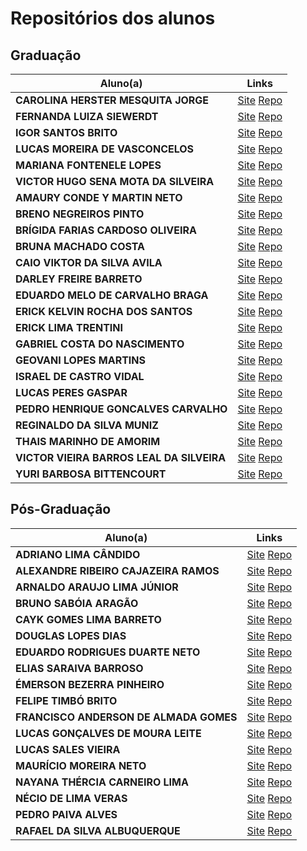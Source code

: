 # Repositórios dos alunos

## Graduação 

<table width="100%">
  <thead>
    <tr>
      <th>Aluno(a)</th>
      <th>Links</th>
    </tr>
  </thead>
  <tbody>
    <tr>
      <td><b>CAROLINA HERSTER MESQUITA JORGE</b></td>
      <td><a href="https://carolhmj.github.io/datavis-course">Site</a> <a href="https://github.com/carolhmj/datavis-course">Repo</a></td>
    </tr>
    <tr>
      <td><b>FERNANDA LUIZA SIEWERDT</b></td>
      <td><a href="https://siewerdt.github.io/datavis-course/">Site</a> <a href="https://github.com/siewerdt/datavis-course">Repo</a></td>
    </tr>
    <tr>
      <td><b>IGOR SANTOS BRITO</b></td>
      <td><a href="https://igorsbrito.github.io/datavis-course/">Site</a> <a href="https://github.com/igorsbrito/datavis-course">Repo</a></td>
    </tr>
    <tr>
      <td><b>LUCAS MOREIRA DE VASCONCELOS</b></td>
      <td><a href="https://lucasvasconcelos8.github.io/datavis-course/">Site</a> <a href="https://github.com/lucasvasconcelos8/datavis-course">Repo</a></td>
    </tr>
    <tr>
      <td><b>MARIANA FONTENELE LOPES</b></td>
      <td><a href="https://marianafl.github.io/datavis-course/">Site</a> <a href="https://github.com/MarianaFL/datavis-course">Repo</a></td>
    </tr>
    <tr>
      <td><b>VICTOR HUGO SENA MOTA DA SILVEIRA</b></td>
      <td><a href="https://hugosena1.github.io/datavis-course/">Site</a> <a href="https://github.com/hugosena1/datavis-course">Repo</a></td>
    </tr>
    <tr>
      <td><b>AMAURY CONDE Y MARTIN NETO</b></td>
      <td><a href="https://amaurymartin.github.io/datavis-course/">Site</a> <a href="https://github.com/amaurymartin/datavis-course">Repo</a></td>
    </tr>
    <tr>
      <td><b>BRENO NEGREIROS PINTO</b></td>
      <td><a href="https://brenonp23.github.io/datavis-course/">Site</a> <a href="https://github.com/Brenonp23/datavis-course">Repo</a></td>
    </tr>
    <tr>
      <td><b>BRÍGIDA FARIAS CARDOSO OLIVEIRA</b></td>
      <td><a href="https://bri1409.github.io/datavis-course/">Site</a> <a href="https://github.com/bri1409/datavis-course">Repo</a></td>
    </tr>
    <tr>
      <td><b>BRUNA MACHADO COSTA</b></td>
      <td><a href="https://buumachado.github.io/datavis-course/">Site</a> <a href="https://github.com/buumachado/datavis-course">Repo</a></td>
    </tr>
    <tr>
      <td><b>CAIO VIKTOR DA SILVA AVILA</b></td>
      <td><a href="https://caioviktor.github.io/datavis-course/">Site</a> <a href="https://github.com/CaioViktor/datavis-course">Repo</a></td>
    </tr>
    <tr>
      <td><b>DARLEY FREIRE BARRETO</b></td>
      <td><a href="https://darleybarreto.github.io/datavis-course/">Site</a> <a href="https://github.com/darleybarreto/datavis-course/">Repo</a></td>
    </tr>
    <tr>
      <td><b>EDUARDO MELO DE CARVALHO BRAGA</b></td>
      <td><a href="https://eduardom4020.github.io/datavis-course/">Site</a> <a href="https://github.com/eduardom4020/datavis-course">Repo</a></td>
    </tr>
    <tr>
      <td><b>ERICK KELVIN ROCHA DOS SANTOS</b></td>
      <td><a href="https://erickkelvin.github.io/datavis-course/">Site</a> <a href="https://github.com/erickkelvin/datavis-course/">Repo</a></td>
    </tr>
    <tr>
      <td><b>ERICK LIMA TRENTINI</b></td>
      <td><a href="https://archangel777.github.io/datavis-course/">Site</a> <a href="https://github.com/archangel777/datavis-course">Repo</a></td>
    </tr>
    <tr>
      <td><b>GABRIEL COSTA DO NASCIMENTO</b></td>
      <td><a href="https://gabriel-cdn.github.io/datavis-course/">Site</a> <a href="https://github.com/Gabriel-cdn/datavis-course">Repo</a></td>
    </tr>
    <tr>
      <td><b>GEOVANI LOPES MARTINS</b></td>
      <td><a href="https://geovanimartins.github.io/datavis-course/">Site</a> <a href="https://github.com/geovanimartins/datavis-course/">Repo</a></td>
    </tr>
    <tr>
      <td><b>ISRAEL DE CASTRO VIDAL</b></td>
      <td><a href="https://israelcvidal.github.io/datavis-course/">Site</a> <a href="https://github.com/israelcvidal/datavis-course">Repo</a></td>
    </tr>
    <tr>
      <td><b>LUCAS PERES GASPAR</b></td>
      <td><a href="https://lucaspg96.github.io/datavis-course/">Site</a> <a href="https://github.com/lucaspg96/datavis-course">Repo</a></td>
    </tr>
    <tr>
      <td><b>PEDRO HENRIQUE GONCALVES CARVALHO</b></td>
      <td><a href="https://phrfo.github.io/datavis-course/">Site</a> <a href="http://www.github.com/pHrfo/datavis-course/">Repo</a></td>
    </tr>
    <tr>
      <td><b>REGINALDO DA SILVA MUNIZ</b></td>
      <td><a href="https://reginaldomuniz.github.io/datavis-course/">Site</a> <a href="https://github.com/reginaldomuniz/datavis-course">Repo</a></td>
    </tr>
    <tr>
      <td><b>THAIS MARINHO DE AMORIM</b></td>
      <td><a href="https://thasmarinho.github.io/datavis-course/">Site</a> <a href="https://github.com/thasmarinho/datavis-course/">Repo</a></td>
    </tr>
    <tr>
      <td><b>VICTOR VIEIRA BARROS LEAL DA SILVEIRA</b></td>
      <td><a href="https://victorblsilveira.github.io/datavis-course/">Site</a> <a href="https://github.com/Victorblsilveira/datavis-course">Repo</a></td>
    </tr>
    <tr>
      <td><b>YURI BARBOSA BITTENCOURT</b></td>
      <td><a href="https://yuribtt.github.io/datavis-course/">Site</a> <a href="https://github.com/yuribtt/datavis-course">Repo</a></td>
    </tr>
</tbody>
</table>


## Pós-Graduação

<table width="100%">
  <thead>
    <tr>
      <th>Aluno(a)</th>
      <th>Links</th>
    </tr>
  </thead>
  <tbody>
    <tr>
      <td><b>ADRIANO LIMA CÂNDIDO</b></td>
      <td><a href="https://kelvezu55.github.io/datavis-course/">Site</a> <a href="https://github.com/kelvezu55/datavis-course/">Repo</a></td>
    </tr>
    <tr>
      <td><b>ALEXANDRE RIBEIRO CAJAZEIRA RAMOS</b></td>
      <td><a href="https://alexandrecajamos.github.io/datavis-course/">Site</a> <a href="https://github.com/Alexandrecajamos/datavis-course">Repo</a></td>
    </tr>
    <tr>
      <td><b>ARNALDO ARAUJO LIMA JÚNIOR</b></td>
      <td><a href="https://arnaldoljr.github.io/datavis-course/">Site</a> <a href="https://github.com/arnaldoljr/datavis-course">Repo</a></td>
    </tr>
     <tr>
      <td><b>BRUNO SABÓIA ARAGÃO</b></td>
      <td><a href="https://aragaobs.github.io/datavis--course/">Site</a> <a href="https://github.com/aragaobs/datavis--course/">Repo</a></td>
    </tr>
     <tr>
      <td><b>CAYK GOMES LIMA BARRETO</b></td>
      <td><a href="https://cayk.github.io/datavis-course/">Site</a> <a href="https://github.com/Cayk/datavis-course">Repo</a></td>
    </tr>
     <tr>
      <td><b>DOUGLAS LOPES DIAS</b></td>
      <td><a href="https://dldouglaslopes.github.io/datavis-course/">Site</a> <a href="https://github.com/dldouglaslopes/datavis-course">Repo</a></td>
    </tr>
     <tr>
      <td><b>EDUARDO RODRIGUES DUARTE NETO</b></td>
      <td><a href="https://edurdneto.github.io/datavis-course/">Site</a> <a href="https://github.com/edurdneto/datavis-course/">Repo</a></td>
    </tr>
    <tr>
      <td><b>ELIAS SARAIVA BARROSO</b></td>
      <td><a href="https://elias-barroso.github.io/datavis-course/">Site</a> <a href="https://github.com/elias-barroso/datavis-course">Repo</a></td>
    </tr>
    <tr>
      <td><b>ÉMERSON BEZERRA PINHEIRO</b></td>
      <td><a href="https://emersonbie.github.io/datavis-course/">Site</a> <a href="https://github.com/emersonbie/datavis-course/">Repo</a></td>
    </tr>
     <tr>
      <td><b>FELIPE TIMBÓ BRITO</b></td>
      <td><a href="https://felipetimbo.github.io/datavis-course/">Site</a> <a href="https://github.com/felipetimbo/datavis-course/">Repo</a></td>
    </tr>
     <tr>
      <td><b>FRANCISCO ANDERSON DE ALMADA GOMES</b></td>
      <td><a href="https://andersonalmada.github.io/datavis-course/">Site</a> <a href="https://github.com/andersonalmada/datavis-course">Repo</a></td>
    </tr>
     <tr>
      <td><b>LUCAS GONÇALVES DE MOURA LEITE</b></td>
      <td><a href="https://lucasgml.github.io/datavis-course/">Site</a> <a href="https://github.com/lucasgml/datavis-course/">Repo</a></td>
    </tr>
     <tr>
      <td><b>LUCAS SALES VIEIRA</b></td>
      <td><a href="https://lucassales.github.io/datavis-course/">Site</a> <a href="https://github.com/LucasSales/datavis-course">Repo</a></td>
    </tr>
     <tr>
      <td><b>MAURÍCIO MOREIRA NETO</b></td>
      <td><a href="https://maumneto.github.io/datavis-course">Site</a> <a href="https://github.com/maumneto/datavis-course">Repo</a></td>
    </tr>
     <tr>
      <td><b>NAYANA THÉRCIA CARNEIRO LIMA</b></td>
      <td><a href="https://nayanatcl.github.io/datavis-course/">Site</a> <a href="https://github.com/nayanatcl/datavis-course">Repo</a></td>
    </tr>
     <tr>
      <td><b>NÉCIO DE LIMA VERAS</b></td>
      <td><a href="https://necioveras.github.io/datavis-course/">Site</a> <a href="https://github.com/necioveras/datavis-course">Repo</a></td>
    </tr>
     <tr>
      <td><b>PEDRO PAIVA ALVES</b></td>
      <td><a href="https://pedropaiva00.github.io/datavis-course/">Site</a> <a href="https://github.com/pedropaiva00/datavis-course">Repo</a></td>
    </tr>
     <tr>
      <td><b>RAFAEL DA SILVA ALBUQUERQUE</b></td>
      <td><a href="https://rafaelsilvaalbuquerque.github.io/datavis-course/">Site</a> <a href="https://github.com/RafaelSilvaAlbuquerque/datavis-course">Repo</a></td>
    </tr>
    </tbody>
</table>
